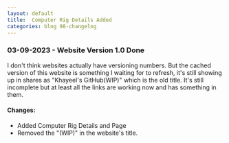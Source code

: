 ```yaml
---
layout: default
title:  Computer Rig Details Added
categories: blog 98-changelog
---
```


<h3>03-09-2023 - Website Version 1.0 Done</h3>

<p>I don't think websites actually have versioning numbers. But the cached version of this website is something I waiting for to refresh, it's still showing up in shares as "Khayeel's GitHub(WIP)" which is the old title. It's still incomplete but at least all the links are working now and has something in them.</p>

<h4>Changes:</h4>
<ul>
<li>Added Computer Rig Details and Page</li>
<li>Removed the "(WIP)" in the website's title.</li>
</ul>